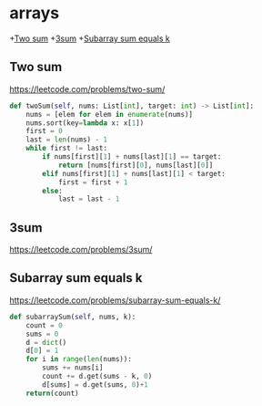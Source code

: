 # arrays
+[Two sum](#two-sum)
+[3sum](#3sum)
+[Subarray sum equals k](#subarray-sum-equals-k)

## Two sum

https://leetcode.com/problems/two-sum/

```python
def twoSum(self, nums: List[int], target: int) -> List[int]:
    nums = [elem for elem in enumerate(nums)]
    nums.sort(key=lambda x: x[1])
    first = 0
    last = len(nums) - 1
    while first != last:
        if nums[first][1] + nums[last][1] == target:
            return [nums[first][0], nums[last][0]]
        elif nums[first][1] + nums[last][1] < target:
            first = first + 1
        else:
            last = last - 1

```

## 3sum

https://leetcode.com/problems/3sum/

## Subarray sum equals k

https://leetcode.com/problems/subarray-sum-equals-k/

```python
def subarraySum(self, nums, k):
    count = 0
    sums = 0
    d = dict()
    d[0] = 1
    for i in range(len(nums)):
        sums += nums[i]
        count += d.get(sums - k, 0)
        d[sums] = d.get(sums, 0)+1
    return(count)
```
